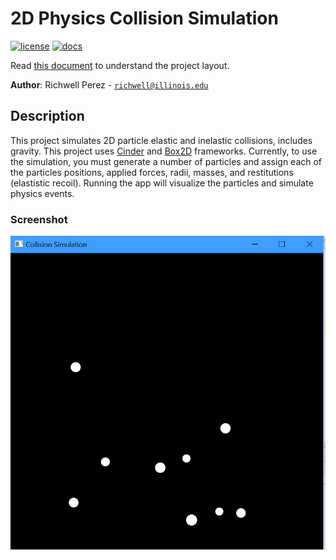 # 2D Physics Collision Simulation

[![license](https://img.shields.io/badge/license-MIT-green)](LICENSE)
[![docs](https://img.shields.io/badge/docs-yes-brightgreen)](docs/README.md)

Read [this document](https://cliutils.gitlab.io/modern-cmake/chapters/basics/structure.html) to understand the project
layout.

**Author**: Richwell Perez - [`richwell@illinois.edu`](mailto:richwell@illinois.edu)

## Description
This project simulates 2D particle elastic and inelastic collisions, includes gravity. This project uses [Cinder](https://libcinder.org/) and [Box2D](https://box2d.org/) frameworks. Currently, to use the simulation, you must generate a number of particles and assign each of the particles positions, applied forces, radii, masses, and restitutions (elastistic recoil). Running the app will visualize the particles and simulate physics events.

### Screenshot
<img src="assets/proj.PNG">
